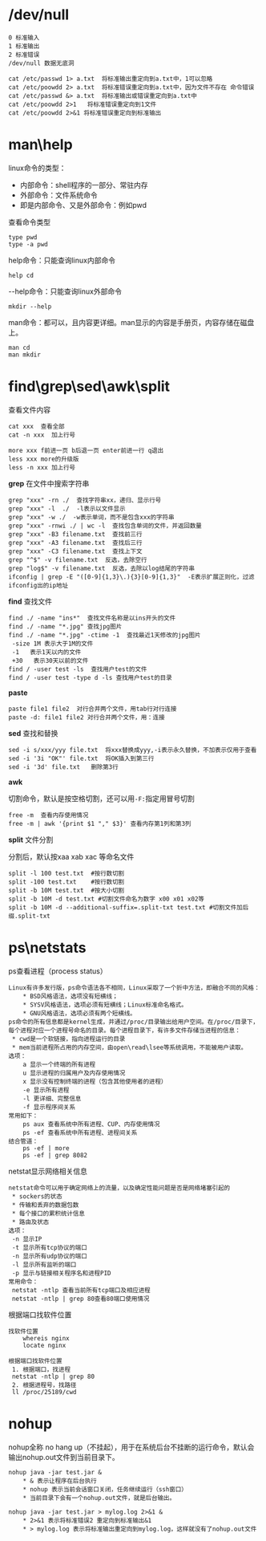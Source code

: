 # /dev/null

```
0 标准输入
1 标准输出
2 标准错误
/dev/null 数据无底洞

cat /etc/passwd 1> a.txt  将标准输出重定向到a.txt中，1可以忽略
cat /etc/poowdd 2> a.txt  将标准错误重定向到a.txt中，因为文件不存在 命令错误
cat /etc/passwd &> a.txt  将标准输出或错误重定向到a.txt中
cat /etc/poowdd 2>1   将标准错误重定向到1文件
cat /etc/poowdd 2>&1 将标准错误重定向到标准输出
```

# man\help

linux命令的类型：

* 内部命令：shell程序的一部分、常驻内存
* 外部命令：文件系统命令
* 即是内部命令、又是外部命令：例如pwd

查看命令类型

```
type pwd
type -a pwd
```

help命令：只能查询linux内部命令

```
help cd
```

--help命令：只能查询linux外部命令

```
mkdir --help
```

man命令：都可以，且内容更详细。man显示的内容是手册页，内容存储在磁盘上。

```
man cd
man mkdir
```



# find\grep\sed\awk\split

查看文件内容

```
cat xxx  查看全部
cat -n xxx  加上行号

more xxx f前进一页 b后退一页 enter前进一行 q退出
less xxx more的升级版
less -n xxx 加上行号
```



**grep** 在文件中搜索字符串

```
grep "xxx" -rn ./  查找字符串xx，递归、显示行号
grep "xxx" -l  ./  -l表示以文件显示
grep "xxx" -w ./  -w表示单词，而不是包含xxx的字符串
grep "xxx" -rnwi ./ | wc -l  查找包含单词的文件，并返回数量
grep "xxx" -B3 filename.txt  查找前三行
grep "xxx" -A3 filename.txt  查找后三行
grep "xxx" -C3 filename.txt  查找上下文
grep "^$" -v filename.txt  反选，去除空行
grep "log$" -v filename.txt  反选，去除以log结尾的字符串
ifconfig | grep -E "([0-9]{1,3}\.){3}[0-9]{1,3}"  -E表示扩展正则化，过滤ifconfig出的ip地址
```

**find** 查找文件

```
find ./ -name "ins*"  查找文件名称是以ins开头的文件
find ./ -name "*.jpg" 查找jpg图片
find ./ -name "*.jpg" -ctime -1  查找最近1天修改的jpg图片
 -size 1M 表示大于1M的文件
 -1   表示1天以内的文件
 +30   表示30天以前的文件
find / -user test -ls  查找用户test的文件
find / -user test -type d -ls 查找用户test的目录
```

**paste** 

```
paste file1 file2  对行合并两个文件，用tab行对行连接
paste -d: file1 file2 对行合并两个文件，用：连接
```

**sed** 查找和替换

```
sed -i s/xxx/yyy file.txt  将xxx替换成yyy,-i表示永久替换，不加表示仅用于查看
sed -i '3i "OK"' file.txt  将OK插入到第三行
sed -i '3d' file.txt   删除第3行
```

**awk** 

切割命令，默认是按空格切割，还可以用`-F:`指定用冒号切割

```
free -m  查看内存使用情况
free -m | awk '{print $1 "," $3}' 查看内存第1列和第3列
```

**split** 文件分割

分割后，默认按xaa xab xac 等命名文件

```
split -l 100 test.txt  #按行数切割
split -100 test.txt    #按行数切割
split -b 10M test.txt  #按大小切割
split -b 10M -d test.txt #切割文件命名为数字 x00 x01 x02等
split -b 10M -d --additional-suffix=.split-txt test.txt #切割文件加后缀.split-txt
```

# ps\netstats

ps查看进程（process status）

```
Linux有许多发行版，ps命令语法各不相同，Linux采取了一个折中方法，即融合不同的风格：
    * BSD风格语法，选项没有短横线；
    * SYSV风格语法，选项必须有短横线；Linux标准命名格式。
    * GNU风格语法，选项必须有两个短横线。
ps命令的所有信息都是kernel生成，并通过/proc/目录输出给用户空间。在/proc/目录下，每个进程对应一个进程号命名的目录。每个进程目录下，有许多文件存储当进程的信息：
 * cwd是一个软链接，指向进程运行的目录
 * mem当前进程所占用的内存空间，由open\read\lsee等系统调用，不能被用户读取。
选项：
    a 显示一个终端的所有进程
    u 显示进程的归属用户及内存使用情况
    x 显示没有控制终端的进程（包含其他使用者的进程）
    -e 显示所有进程
    -l 更详细、完整信息
    -f 显示程序间关系
常用如下：
    ps aux 查看系统中所有进程、CUP、内存使用情况
    ps -ef 查看系统中所有进程、进程间关系
结合管道：
    ps -ef | more
    ps -ef | grep 8082
```



netstat显示网络相关信息

```
netstat命令可以用于确定网络上的流量，以及确定性能问题是否是网络堵塞引起的
 * sockers的状态
 * 传输和丢弃的数据包数
 * 每个接口的累积统计信息
 * 路由及状态
选项：
 -n 显示IP
 -t 显示所有tcp协议的端口
 -n 显示所有udp协议的端口
 -l 显示所有监听的端口
 -p 显示与链接相关程序名和进程PID
常用命令：
 netstat -ntlp 查看当前所有tcp端口及相应进程
 netstat -ntlp | grep 80查看80端口使用情况
```



根据端口找软件位置

```
找软件位置
    whereis nginx
    locate nginx

根据端口找软件位置
 1. 根据端口，找进程
 netstat -ntlp | grep 80
 2. 根据进程号，找路径
 ll /proc/25189/cwd
```



# nohup

nohup全称 no hang up（不挂起），用于在系统后台不挂断的运行命令，默认会输出nohup.out文件到当前目录下。

```
nohup java -jar test.jar &
	* & 表示让程序在后台执行
	* nohup 表示当前会话窗口关闭，任务继续运行（ssh窗口）
	* 当前目录下会有一个nohup.out文件，就是后台输出。	

nohup java -jar test.jar > mylog.log 2>&1 &
	* 2>&1 表示将标准错误2 重定向到标准输出&1
	* > mylog.log 表示将标准输出重定向到mylog.log，这样就没有了nohup.out文件
```